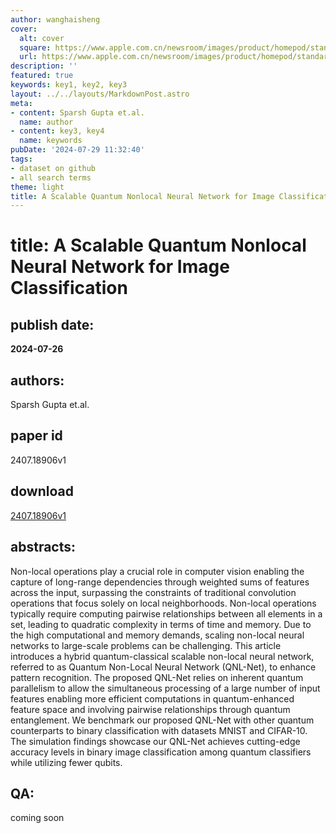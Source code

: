 ```yaml
---
author: wanghaisheng
cover:
  alt: cover
  square: https://www.apple.com.cn/newsroom/images/product/homepod/standard/Apple-HomePod-hero-230118_big.jpg.large_2x.jpg
  url: https://www.apple.com.cn/newsroom/images/product/homepod/standard/Apple-HomePod-hero-230118_big.jpg.large_2x.jpg
description: ''
featured: true
keywords: key1, key2, key3
layout: ../../layouts/MarkdownPost.astro
meta:
- content: Sparsh Gupta et.al.
  name: author
- content: key3, key4
  name: keywords
pubDate: '2024-07-29 11:32:40'
tags:
- dataset on github
- all search terms
theme: light
title: A Scalable Quantum Nonlocal Neural Network for Image Classification
---
```


# title: A Scalable Quantum Nonlocal Neural Network for Image Classification 
## publish date: 
**2024-07-26** 
## authors: 
  Sparsh Gupta et.al. 
## paper id
2407.18906v1
## download
[2407.18906v1](http://arxiv.org/abs/2407.18906v1)
## abstracts:
Non-local operations play a crucial role in computer vision enabling the capture of long-range dependencies through weighted sums of features across the input, surpassing the constraints of traditional convolution operations that focus solely on local neighborhoods. Non-local operations typically require computing pairwise relationships between all elements in a set, leading to quadratic complexity in terms of time and memory. Due to the high computational and memory demands, scaling non-local neural networks to large-scale problems can be challenging. This article introduces a hybrid quantum-classical scalable non-local neural network, referred to as Quantum Non-Local Neural Network (QNL-Net), to enhance pattern recognition. The proposed QNL-Net relies on inherent quantum parallelism to allow the simultaneous processing of a large number of input features enabling more efficient computations in quantum-enhanced feature space and involving pairwise relationships through quantum entanglement. We benchmark our proposed QNL-Net with other quantum counterparts to binary classification with datasets MNIST and CIFAR-10. The simulation findings showcase our QNL-Net achieves cutting-edge accuracy levels in binary image classification among quantum classifiers while utilizing fewer qubits.
## QA:
coming soon
